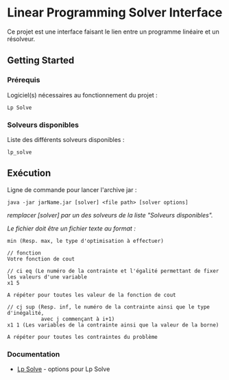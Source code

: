 # Linear Programming Solver Interface

Ce projet est une interface faisant le lien entre un programme linéaire et un résolveur.

## Getting Started


### Prérequis

Logiciel(s) nécessaires au fonctionnement du projet :

```
Lp Solve
```

### Solveurs disponibles

Liste des différents solveurs disponibles :

```
lp_solve
```

## Exécution

Ligne de commande pour lancer l'archive jar :

```
java -jar jarName.jar [solver] <file path> [solver options]
```

*remplacer [solver] par un des solveurs de la liste "Solveurs disponibles".*

*Le fichier doit être un fichier texte au format :*
```
min (Resp. max, le type d'optimisation à effectuer)

// fonction
Votre fonction de cout

// ci eq (Le numéro de la contrainte et l'égalité permettant de fixer les valeurs d'une variable
x1 5

A répéter pour toutes les valeur de la fonction de cout

// cj sup (Resp. inf, le numéro de la contrainte ainsi que le type d'inégalité,
           avec j commençant à i+1)
x1 1 (Les variables de la contrainte ainsi que la valeur de la borne)

A répéter pour toutes les contraintes du problème
```
### Documentation

* [Lp Solve](http://lpsolve.sourceforge.net/5.5/lp_solve.htm) - options pour Lp Solve